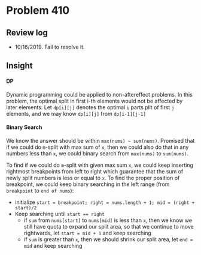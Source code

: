 # Problem 410
## Review log
+ 10/16/2019. Fail to resolve it.

## Insight
#### DP
Dynamic programming could be applied to non-aftereffect problems. In this problem, the optimal split in first i-th elements would not be affected by later elements. Let `dp[i][j]` denotes the optimal `i` parts plit of first `j` elements, and we may know `dp[i][j]` from `dp[i-1][j-1]`
#### Binary Search
We know the answer should be within `max(nums) ~ sum(nums)`. Promised that if we could do `m`-split with max sum of `x`, then we could also do that in any numbers less than `x`, we could binary search from `max(nums)` to `sum(nums)`. 

To find if we could do `m`-split with given max sum `x`, we could keep inserting rightmost breakpoints from left to right which guarantee that the sum of newly split numbers is less or equal to `x`. To find the proper position of breakpoint, we could keep binary searching in the left range (from `breakpoint` to `end of nums`):
+ initialize `start = breakpoint; right = nums.length + 1; mid = (right + start)/2`
+ Keep searching until `start == right`
    - if `sum` from `nums[start]` to `nums[mid]` is less than `x`, then we know we still have quota to expand our split area, so that we continue to move rightwards, let `start = mid + 1` and keep searching
    - if `sum` is greater than `x`, then we should shrink our split area, let `end = mid` and keep searching
